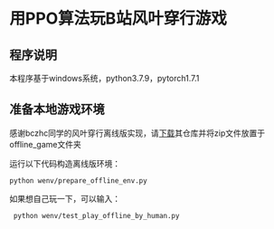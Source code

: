 # 用PPO算法玩B站风叶穿行游戏

## 程序说明

本程序基于windows系统，python3.7.9，pytorch1.7.1

## 准备本地游戏环境

感谢bczhc同学的风叶穿行离线版实现，请[下载](https://github.com/bczhc/bczhc.github.io/archive/refs/heads/master.zip)其仓库并将zip文件放置于offline_game文件夹

运行以下代码构造离线版环境：

```
python wenv/prepare_offline_env.py
```

如果想自己玩一下，可以输入：

```
 python wenv/test_play_offline_by_human.py
```

